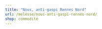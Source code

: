 ```yaml
---
title: "Nous, anti-gaspi Rennes Nord"
url: /melesse/nous-anti-gaspi-rennes-nord/
shop: commodité
---
```

